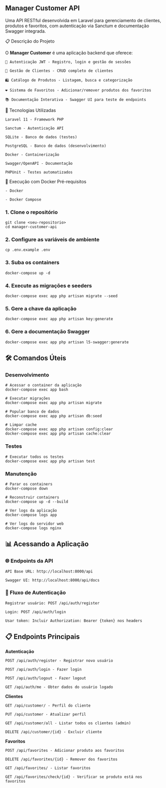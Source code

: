 ## Manager Customer API

Uma API RESTful desenvolvida em Laravel para gerenciamento de clientes, produtos e favoritos, com autenticação via Sanctum e documentação Swagger integrada.


📋 Descrição do Projeto

O **Manager Customer** é uma aplicação backend que oferece:

    🔐 Autenticação JWT - Registro, login e gestão de sessões

    👥 Gestão de Clientes - CRUD completo de clientes

    🛍️ Catálogo de Produtos - Listagem, busca e categorização

    ❤️ Sistema de Favoritos - Adicionar/remover produtos dos favoritos

    📚 Documentação Interativa - Swagger UI para teste de endpoints

🚀 Tecnologias Utilizadas

    Laravel 11 - Framework PHP

    Sanctum - Autenticação API

    SQLite - Banco de dados (testes)

    PostgreSQL - Banco de dados (desenvolvimento)

    Docker - Containerização

    Swagger/OpenAPI - Documentação

    PHPUnit - Testes automatizados

🐳 Execução com Docker
Pré-requisitos

    - Docker

    - Docker Compose

### 1. Clone o repositório

```
git clone <seu-repositorio>
cd manager-customer-api
```

### 2. Configure as variáveis de ambiente

```
cp .env.example .env
```

### 3. Suba os containers

```
docker-compose up -d
```

### 4. Execute as migrações e seeders

```
docker-compose exec app php artisan migrate --seed
```

### 5. Gere a chave da aplicação

```
docker-compose exec app php artisan key:generate
```

### 6. Gere a documentação Swagger

```
docker-compose exec app php artisan l5-swagger:generate
```

## 🛠️ Comandos Úteis

### Desenvolvimento

```
# Acessar o container da aplicação
docker-compose exec app bash

# Executar migrações
docker-compose exec app php artisan migrate

# Popular banco de dados
docker-compose exec app php artisan db:seed

# Limpar cache
docker-compose exec app php artisan config:clear
docker-compose exec app php artisan cache:clear
```

### Testes

```
# Executar todos os testes
docker-compose exec app php artisan test
```

### Manutenção

```
# Parar os containers
docker-compose down

# Reconstruir containers
docker-compose up -d --build

# Ver logs da aplicação
docker-compose logs app

# Ver logs do servidor web
docker-compose logs nginx
```


## 📊 Acessando a Aplicação

### 🌐 Endpoints da API

    API Base URL: http://localhost:8000/api

    Swagger UI: http://localhost:8000/api/docs

###  🔐 Fluxo de Autenticação

    Registrar usuário: POST /api/auth/register

    Login: POST /api/auth/login

    Usar token: Incluir Authorization: Bearer {token} nos headers

## 📋 Endpoints Principais

**Autenticação**

    POST /api/auth/register - Registrar novo usuário

    POST /api/auth/login - Fazer login

    POST /api/auth/logout - Fazer logout

    GET /api/auth/me - Obter dados do usuário logado

**Clientes**

    GET /api/customer/ - Perfil do cliente

    PUT /api/customer - Atualizar perfil

    GET /api/customer/all - Listar todos os clientes (admin)

    DELETE /api/customer/{id} - Excluir cliente

**Favoritos**

    POST /api/favorites - Adicionar produto aos favoritos

    DELETE /api/favorites/{id} - Remover dos favoritos

    GET /api/favorites/ - Listar favoritos

    GET /api/favorites/check/{id} - Verificar se produto está nos favoritos